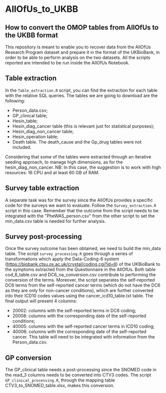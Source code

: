 # AllOfUs_to_UKBB
## How to convert the OMOP tables from AllOfUs to the UKBB format

This repository is meant to enable you to recover data from the AllOfUs Research Program dataset and prepare it in the format of the UKBioBank, in order to be able to perform analysis on the two datasets.
All the scripts reported are intended to be run inside the AllOfUs Notebook.

## Table extraction

In the `Table_extraction.R` script, you can find the extraction for each table with the relative SQL queries.
The tables we are going to download are the following:
- Person_data.csv;
- GP_clinical table;
- Hesin_table;
- Hesin_diag_cancer table (this is relevant just for statistical purposes);
- Hesin_diag_non_cancer table;
- Hesin_operation table;
- Death table.
The death_cause and the Gp_drug tables were not included.

Considering that some of the tables were extracted through an iterative seeding approach, to manage high dimensions, as for the hesin_diag_non_cancer.
NB: In this case, the suggestion is to work with high resources: 16 CPU and at least 60 GB of RAM.

## Survey table extraction
A separate task was for the survey since the AllOfUs provides a specific code for the surveys we want to evaluate.
Follow the `Survey_extraction.R` script in this case. Remember that the outcome from the script needs to be integrated with the "PheWAS_person.csv" from the other script to set the min_data.csv table is needed for further analysis.


## Survey post-processing
Once the survey outcome has been obtained, we need to build the min_data table. The script `survey_processing.R` goes through a series of transformations which apply the Data-Coding-6 system (https://biobank.ctsu.ox.ac.uk/crystal/coding.cgi?id=6) of the UKBioBank to the symptoms extracted from the Questionnaire in the AllOfUs. Both table cod_6_table.csv and DC6_na_conversion.csv contribute to performing the conversion of the terms. Moreover, the script separates the self-reported DC6 terms from the self-reported cancer terms (which do not have the DC6 as they are only for non-cancer conditions), which are further converted into their ICD10 codes values using the cancer_icd10_table.txt table. The final output will present 4 columns:
- 20002: columns with the self-reported terms in DC6 coding;
- 20008: columns with the corresponding date of the self-reported conditions;
- 40005: columns with the self-reported cancer terms in ICD10 coding;
- 40006: columns with the corresponding date of the self-reported cancer.
This table will need to be integrated with information from the Person_data.csv.

## GP conversion
The GP_clinical table needs a post-processing since the SNOMED code in the read_3 columns needs to be converted into CTV3 codes. The script `GP_clinical_processing.R`, through the mapping table CTV3_to_SNOMED_table.xlsx, makes this conversion.
